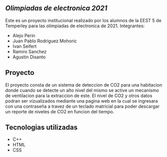 ## _Olimpiadas de electronica 2021_

Este es un proyecto institucional realizado por los alumnos de la EEST 5  de Temperley para las olimpiadas de electronica de 2021.
Integrantes:

- Alejo Perin
- Juan Pablo Rodriguez Mohoric
- Ivan Seifert
- Ramiro Sanchez
- Agustin Disanto

## Proyecto 

El proyecto consta de un sistema de deteccion de CO2 para una habitacion donde cuando se detecte un alto nivel del mismo se active un mecanismo de ventilacion para la extraccion de este. El nivel de CO2 y otros datos podran ser vizualizados mediante una pagina web en la cual se ingresara con una contraseña a travez de un teclado matricial para poder descargar un reporte de niveles de CO2 en funcion del tiempo.

## Tecnologias utilizadas

- C++
- HTML
- CSS
